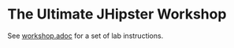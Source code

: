 # The Ultimate JHipster Workshop

See [workshop.adoc](workshop.adoc) for a set of lab instructions.
